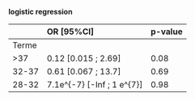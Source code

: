 **logistic regression**

|     | OR [95%CI]  |  p-value    |
| :-  | :-          | :-          |
| Terme |  |  |
| >37  |  0.12 [0.015 ; 2.69]  | 0.08  |
| 32-37  | 0.61 [0.067 ; 13.7]  | 0.69  |
| 28-32  | 7.1e^{-7} [-Inf ; 1 e^{7}]  | 0.98  | 

